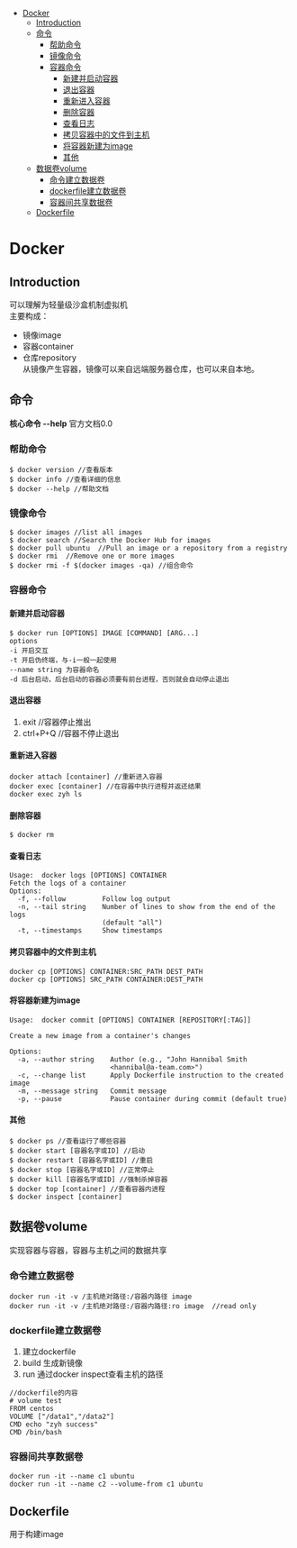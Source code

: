 - [Docker](#docker)
  - [Introduction](#introduction)
  - [命令](#命令)
    - [帮助命令](#帮助命令)
    - [镜像命令](#镜像命令)
    - [容器命令](#容器命令)
      - [新建并启动容器](#新建并启动容器)
      - [退出容器](#退出容器)
      - [重新进入容器](#重新进入容器)
      - [删除容器](#删除容器)
      - [查看日志](#查看日志)
      - [拷贝容器中的文件到主机](#拷贝容器中的文件到主机)
      - [将容器新建为image](#将容器新建为image)
      - [其他](#其他)
  - [数据卷volume](#数据卷volume)
    - [命令建立数据卷](#命令建立数据卷)
    - [dockerfile建立数据卷](#dockerfile建立数据卷)
    - [容器间共享数据卷](#容器间共享数据卷)
  - [Dockerfile](#dockerfile)
# Docker
## Introduction
可以理解为轻量级沙盒机制虚拟机  
主要构成： 
* 镜像image
* 容器container
* 仓库repository  
从镜像产生容器，镜像可以来自远端服务器仓库，也可以来自本地。
## 命令
**核心命令 --help** 官方文档0.0
### 帮助命令
```
$ docker version //查看版本
$ docker info //查看详细的信息
$ docker --help //帮助文档
```
### 镜像命令
```
$ docker images //list all images
$ docker search //Search the Docker Hub for images
$ docker pull ubuntu  //Pull an image or a repository from a registry
$ docker rmi  //Remove one or more images
$ docker rmi -f $(docker images -qa) //组合命令
```
### 容器命令
#### 新建并启动容器
```
$ docker run [OPTIONS] IMAGE [COMMAND] [ARG...] 
options
-i 开启交互
-t 开启伪终端，与-i一般一起使用
--name string 为容器命名
-d 后台启动，后台启动的容器必须要有前台进程，否则就会自动停止退出
```
#### 退出容器
1. exit //容器停止推出
2. ctrl+P+Q //容器不停止退出
#### 重新进入容器
```
docker attach [container] //重新进入容器
docker exec [container] //在容器中执行进程并返还结果
docker exec zyh ls
```
#### 删除容器
```
$ docker rm 
```
#### 查看日志
```
Usage:  docker logs [OPTIONS] CONTAINER
Fetch the logs of a container
Options:
  -f, --follow         Follow log output
  -n, --tail string    Number of lines to show from the end of the logs
                       (default "all")
  -t, --timestamps     Show timestamps
```
#### 拷贝容器中的文件到主机
```
docker cp [OPTIONS] CONTAINER:SRC_PATH DEST_PATH
docker cp [OPTIONS] SRC_PATH CONTAINER:DEST_PATH
```
#### 将容器新建为image
```
Usage:  docker commit [OPTIONS] CONTAINER [REPOSITORY[:TAG]]

Create a new image from a container's changes

Options:
  -a, --author string    Author (e.g., "John Hannibal Smith
                         <hannibal@a-team.com>")
  -c, --change list      Apply Dockerfile instruction to the created image
  -m, --message string   Commit message
  -p, --pause            Pause container during commit (default true)
```
#### 其他
```
$ docker ps //查看运行了哪些容器
$ docker start [容器名字或ID] //启动
$ docker restart [容器名字或ID] //重启
$ docker stop [容器名字或ID] //正常停止
$ docker kill [容器名字或ID] //强制杀掉容器
$ docker top [container] //查看容器内进程
$ docker inspect [container]
```
## 数据卷volume
实现容器与容器，容器与主机之间的数据共享
### 命令建立数据卷
```
docker run -it -v /主机绝对路径:/容器内路径 image
docker run -it -v /主机绝对路径:/容器内路径:ro image  //read only
```
### dockerfile建立数据卷
1. 建立dockerfile
2. build 生成新镜像
3. run 
通过docker inspect查看主机的路径
```
//dockerfile的内容
# volume test
FROM centos
VOLUME ["/data1","/data2"]
CMD echo "zyh success"
CMD /bin/bash
```
### 容器间共享数据卷
```
docker run -it --name c1 ubuntu
docker run -it --name c2 --volume-from c1 ubuntu
```
## Dockerfile
用于构建image  
